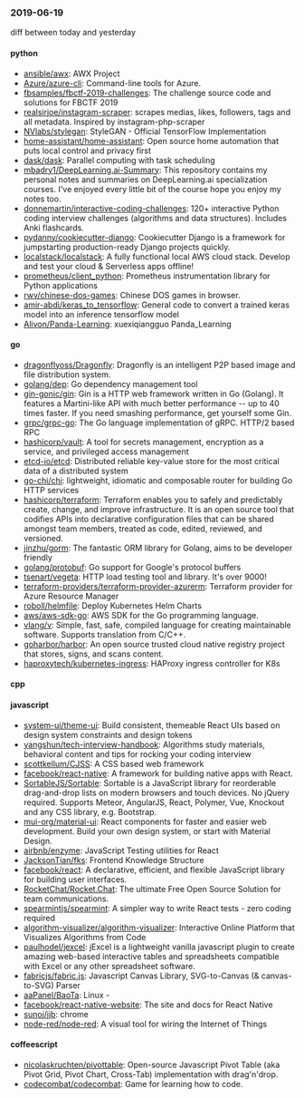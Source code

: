 ### 2019-06-19
diff between today and yesterday

#### python
* [ansible/awx](https://github.com/ansible/awx): AWX Project
* [Azure/azure-cli](https://github.com/Azure/azure-cli): Command-line tools for Azure.
* [fbsamples/fbctf-2019-challenges](https://github.com/fbsamples/fbctf-2019-challenges): The challenge source code and solutions for FBCTF 2019
* [realsirjoe/instagram-scraper](https://github.com/realsirjoe/instagram-scraper): scrapes medias, likes, followers, tags and all metadata. Inspired by instagram-php-scraper
* [NVlabs/stylegan](https://github.com/NVlabs/stylegan): StyleGAN - Official TensorFlow Implementation
* [home-assistant/home-assistant](https://github.com/home-assistant/home-assistant):  Open source home automation that puts local control and privacy first
* [dask/dask](https://github.com/dask/dask): Parallel computing with task scheduling
* [mbadry1/DeepLearning.ai-Summary](https://github.com/mbadry1/DeepLearning.ai-Summary): This repository contains my personal notes and summaries on DeepLearning.ai specialization courses. I've enjoyed every little bit of the course hope you enjoy my notes too.
* [donnemartin/interactive-coding-challenges](https://github.com/donnemartin/interactive-coding-challenges): 120+ interactive Python coding interview challenges (algorithms and data structures). Includes Anki flashcards.
* [pydanny/cookiecutter-django](https://github.com/pydanny/cookiecutter-django): Cookiecutter Django is a framework for jumpstarting production-ready Django projects quickly.
* [localstack/localstack](https://github.com/localstack/localstack):  A fully functional local AWS cloud stack. Develop and test your cloud & Serverless apps offline!
* [prometheus/client_python](https://github.com/prometheus/client_python): Prometheus instrumentation library for Python applications
* [rwv/chinese-dos-games](https://github.com/rwv/chinese-dos-games):  Chinese DOS games in browser.
* [amir-abdi/keras_to_tensorflow](https://github.com/amir-abdi/keras_to_tensorflow): General code to convert a trained keras model into an inference tensorflow model
* [Alivon/Panda-Learning](https://github.com/Alivon/Panda-Learning):  xuexiqiangguo Panda_Learning 

#### go
* [dragonflyoss/Dragonfly](https://github.com/dragonflyoss/Dragonfly): Dragonfly is an intelligent P2P based image and file distribution system.
* [golang/dep](https://github.com/golang/dep): Go dependency management tool
* [gin-gonic/gin](https://github.com/gin-gonic/gin): Gin is a HTTP web framework written in Go (Golang). It features a Martini-like API with much better performance -- up to 40 times faster. If you need smashing performance, get yourself some Gin.
* [grpc/grpc-go](https://github.com/grpc/grpc-go): The Go language implementation of gRPC. HTTP/2 based RPC
* [hashicorp/vault](https://github.com/hashicorp/vault): A tool for secrets management, encryption as a service, and privileged access management
* [etcd-io/etcd](https://github.com/etcd-io/etcd): Distributed reliable key-value store for the most critical data of a distributed system
* [go-chi/chi](https://github.com/go-chi/chi): lightweight, idiomatic and composable router for building Go HTTP services
* [hashicorp/terraform](https://github.com/hashicorp/terraform): Terraform enables you to safely and predictably create, change, and improve infrastructure. It is an open source tool that codifies APIs into declarative configuration files that can be shared amongst team members, treated as code, edited, reviewed, and versioned.
* [jinzhu/gorm](https://github.com/jinzhu/gorm): The fantastic ORM library for Golang, aims to be developer friendly
* [golang/protobuf](https://github.com/golang/protobuf): Go support for Google's protocol buffers
* [tsenart/vegeta](https://github.com/tsenart/vegeta): HTTP load testing tool and library. It's over 9000!
* [terraform-providers/terraform-provider-azurerm](https://github.com/terraform-providers/terraform-provider-azurerm): Terraform provider for Azure Resource Manager
* [roboll/helmfile](https://github.com/roboll/helmfile): Deploy Kubernetes Helm Charts
* [aws/aws-sdk-go](https://github.com/aws/aws-sdk-go): AWS SDK for the Go programming language.
* [vlang/v](https://github.com/vlang/v): Simple, fast, safe, compiled language for creating maintainable software. Supports translation from C/C++.
* [goharbor/harbor](https://github.com/goharbor/harbor): An open source trusted cloud native registry project that stores, signs, and scans content.
* [haproxytech/kubernetes-ingress](https://github.com/haproxytech/kubernetes-ingress): HAProxy ingress controller for K8s

#### cpp

#### javascript
* [system-ui/theme-ui](https://github.com/system-ui/theme-ui): Build consistent, themeable React UIs based on design system constraints and design tokens
* [yangshun/tech-interview-handbook](https://github.com/yangshun/tech-interview-handbook):  Algorithms study materials, behavioral content and tips for rocking your coding interview
* [scottkellum/CJSS](https://github.com/scottkellum/CJSS): A CSS based web framework
* [facebook/react-native](https://github.com/facebook/react-native): A framework for building native apps with React.
* [SortableJS/Sortable](https://github.com/SortableJS/Sortable): Sortable  is a JavaScript library for reorderable drag-and-drop lists on modern browsers and touch devices. No jQuery required. Supports Meteor, AngularJS, React, Polymer, Vue, Knockout and any CSS library, e.g. Bootstrap.
* [mui-org/material-ui](https://github.com/mui-org/material-ui): React components for faster and easier web development. Build your own design system, or start with Material Design.
* [airbnb/enzyme](https://github.com/airbnb/enzyme): JavaScript Testing utilities for React
* [JacksonTian/fks](https://github.com/JacksonTian/fks):  Frontend Knowledge Structure
* [facebook/react](https://github.com/facebook/react): A declarative, efficient, and flexible JavaScript library for building user interfaces.
* [RocketChat/Rocket.Chat](https://github.com/RocketChat/Rocket.Chat): The ultimate Free Open Source Solution for team communications.
* [spearmintjs/spearmint](https://github.com/spearmintjs/spearmint): A simpler way to write React tests - zero coding required
* [algorithm-visualizer/algorithm-visualizer](https://github.com/algorithm-visualizer/algorithm-visualizer): Interactive Online Platform that Visualizes Algorithms from Code
* [paulhodel/jexcel](https://github.com/paulhodel/jexcel): jExcel is a lightweight vanilla javascript plugin to create amazing web-based interactive tables and spreadsheets compatible with Excel or any other spreadsheet software.
* [fabricjs/fabric.js](https://github.com/fabricjs/fabric.js): Javascript Canvas Library, SVG-to-Canvas (& canvas-to-SVG) Parser
* [aaPanel/BaoTa](https://github.com/aaPanel/BaoTa): Linux - 
* [facebook/react-native-website](https://github.com/facebook/react-native-website): The site and docs for React Native
* [sunoj/jjb](https://github.com/sunoj/jjb):  chrome
* [node-red/node-red](https://github.com/node-red/node-red): A visual tool for wiring the Internet of Things

#### coffeescript
* [nicolaskruchten/pivottable](https://github.com/nicolaskruchten/pivottable): Open-source Javascript Pivot Table (aka Pivot Grid, Pivot Chart, Cross-Tab) implementation with drag'n'drop.
* [codecombat/codecombat](https://github.com/codecombat/codecombat): Game for learning how to code.
